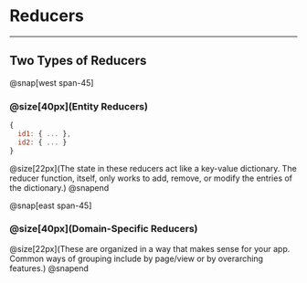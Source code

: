 Reducers
========

---

## Two Types of Reducers

@snap[west span-45]
### @size[40px](Entity Reducers)

```javascript
{
  id1: { ... },
  id2: { ... }
}
```

@size[22px](The state in these reducers act like a key-value dictionary. The reducer function, itself, only works to add, 
remove, or modify the entries of the dictionary.)
@snapend

@snap[east span-45]
### @size[40px](Domain-Specific Reducers)

@size[22px](These are organized in a way that makes sense for your app. Common ways of grouping include by page/view or by 
overarching features.)
@snapend
